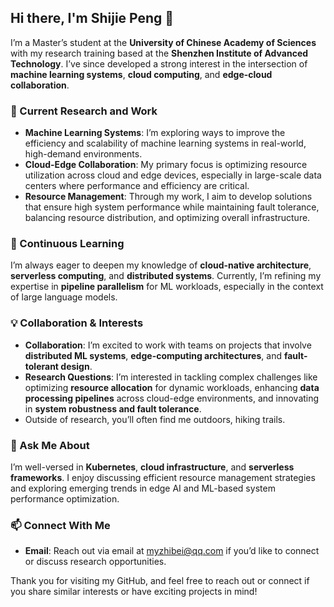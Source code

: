 ## Hi there, I'm Shijie Peng 👋

I’m a Master’s student at the **University of Chinese Academy of Sciences** with my research training based at the **Shenzhen Institute of Advanced Technology**. I’ve since developed a strong interest in the intersection of **machine learning systems**, **cloud computing**, and **edge-cloud collaboration**. 

### 🚀 Current Research and Work
- **Machine Learning Systems**: I’m exploring ways to improve the efficiency and scalability of machine learning systems in real-world, high-demand environments.
- **Cloud-Edge Collaboration**: My primary focus is optimizing resource utilization across cloud and edge devices, especially in large-scale data centers where performance and efficiency are critical.
- **Resource Management**: Through my work, I aim to develop solutions that ensure high system performance while maintaining fault tolerance, balancing resource distribution, and optimizing overall infrastructure.

### 🌱 Continuous Learning
I’m always eager to deepen my knowledge of **cloud-native architecture**, **serverless computing**, and **distributed systems**. Currently, I’m refining my expertise in **pipeline parallelism** for ML workloads, especially in the context of large language models.

### 💡 Collaboration & Interests
- **Collaboration**: I’m excited to work with teams on projects that involve **distributed ML systems**, **edge-computing architectures**, and **fault-tolerant design**. 
- **Research Questions**: I’m interested in tackling complex challenges like optimizing **resource allocation** for dynamic workloads, enhancing **data processing pipelines** across cloud-edge environments, and innovating in **system robustness and fault tolerance**.
- Outside of research, you’ll often find me outdoors, hiking trails.

### 💬 Ask Me About
I’m well-versed in **Kubernetes**, **cloud infrastructure**, and **serverless frameworks**. I enjoy discussing efficient resource management strategies and exploring emerging trends in edge AI and ML-based system performance optimization.

### 📫 Connect With Me
- **Email**: Reach out via email at myzhibei@qq.com if you’d like to connect or discuss research opportunities.

Thank you for visiting my GitHub, and feel free to reach out or connect if you share similar interests or have exciting projects in mind!

